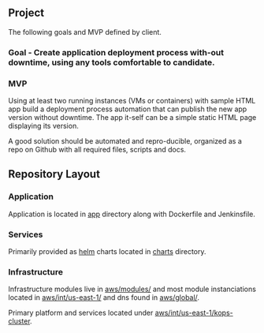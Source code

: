 Project
---
The following goals and MVP defined by client.

### Goal - Create application deployment process with-out downtime, using any tools comfortable to candidate.

### MVP
Using at least two running instances (VMs or containers) with sample HTML app build a deployment process automation that can publish the new app version without downtime. The app it-self can be a simple static HTML page displaying its version.

A good solution should be automated and repro-ducible, organized as a repo on Github with all required files, scripts and docs.


## Repository Layout
### Application

Application is located in [app](app/) directory along with Dockerfile and Jenkinsfile.

### Services

Primarily provided as [helm](https://github.com/kubernetes/helm) charts located in [charts](aws/int/us-east-1/kops-cluster/services/charts/) directory.  

### Infrastructure

Infrastructure modules live in [aws/modules/](aws/modules/) and most module instanciations located in [aws/int/us-east-1/](aws/int/us-east-1/) and dns found in [aws/global/](aws/global/). 

Primary platform and services located under [aws/int/us-east-1/kops-cluster](aws/int/us-east-1/kops-cluster).
